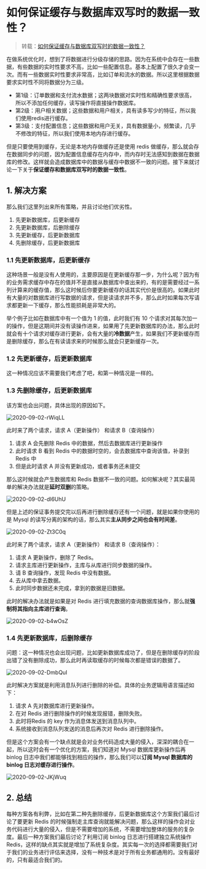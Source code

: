 # 如何保证缓存与数据库双写时的数据一致性？

> 转载：[如何保证缓存与数据库双写时的数据一致性？](https://juejin.im/post/6850418121754050567)

在做系统优化时，想到了将数据进行分级存储的思路。因为在系统中会存在一些数据，有些数据的实时性要求不高，比如一些配置信息。基本上配置了很久才会变一次。而有一些数据实时性要求非常高，比如订单和流水的数据。所以这里根据数据要求实时性不同将数据分为三级。

* 第1级：订单数据和支付流水数据；这两块数据对实时性和精确性要求很高，所以不添加任何缓存，读写操作将直接操作数据库。
* 第2级：用户相关数据；这些数据和用户相关，具有读多写少的特征，所以我们使用redis进行缓存。
* 第3级：支付配置信息；这些数据和用户无关，具有数据量小，频繁读，几乎不修改的特征，所以我们使用本地内存进行缓存。

但是只要使用到缓存，无论是本地内存做缓存还是使用 redis 做缓存，那么就会存在数据同步的问题，因为配置信息缓存在内存中，而内存时无法感知到数据在数据库的修改。这样就会造成数据库中的数据与缓存中数据不一致的问题。接下来就讨论一下关于**保证缓存和数据库双写时的数据一致性**。

## 1. 解决方案

那么我们这里列出来所有策略，并且讨论他们优劣性。

1. 先更新数据库，后更新缓存
2. 先更新数据库，后删除缓存
3. 先更新缓存，后更新数据库
4. 先删除缓存，后更新数据库

### 1.1 先更新数据库，后更新缓存

这种场景一般是没有人使用的，主要原因是在更新缓存那一步，为什么呢？因为有的业务需求缓存中存在的值并不是直接从数据库中查出来的，有的是需要经过一系列计算来的缓存值，那么这时候后你要更新缓存的话其实代价是很高的。如果此时有大量的对数据库进行写数据的请求，但是读请求并不多，那么此时如果每次写请求都更新一下缓存，那么性能损耗是非常大的。

举个例子比如在数据库中有一个值为 1 的值，此时我们有 10 个请求对其每次加一的操作，但是这期间并没有读操作进来，如果用了先更新数据库的办法，那么此时就会有十个请求对缓存进行更新，会有大量的**冷数据**产生，如果我们不更新缓存而是删除缓存，那么在有读请求来的时候那么就会只更新缓存一次。

### 1.2 先更新缓存，后更新数据库

这一种情况应该不需要我们考虑了吧，和第一种情况是一样的。

### 1.3 先删除缓存，后更新数据库

该方案也会出问题，具体出现的原因如下。

![2020-09-02-rWiqLL](https://image.ldbmcs.com/2020-09-02-rWiqLL.jpg)

此时来了两个请求，请求 A（更新操作） 和请求 B（查询操作）

1. 请求 A 会先删除 Redis 中的数据，然后去数据库进行更新操作
2. 此时请求 B 看到 Redis 中的数据时空的，会去数据库中查询该值，补录到 Redis 中
3. 但是此时请求 A 并没有更新成功，或者事务还未提交

那么这时候就会产生数据库和 Redis 数据不一致的问题。如何解决呢？其实最简单的解决办法就是**延时双删**的策略。

![2020-09-02-dl6UhU](https://image.ldbmcs.com/2020-09-02-dl6UhU.jpg)

但是上述的保证事务提交完以后再进行删除缓存还有一个问题，就是如果你使用的是 Mysql 的读写分离的架构的话，那么其实**主从同步之间也会有时间差**。

![2020-09-02-Zt3C0q](https://image.ldbmcs.com/2020-09-02-Zt3C0q.jpg)

此时来了两个请求，请求 A（更新操作） 和请求 B（查询操作）：

1. 请求 A 更新操作，删除了 Redis。
2. 请求主库进行更新操作，主库与从库进行同步数据的操作。
3. 请 B 查询操作，发现 Redis 中没有数据。
4. 去从库中拿去数据。
5. 此时同步数据还未完成，拿到的数据是旧数据。

此时的解决办法就是如果是对 Redis 进行填充数据的查询数据库操作，那么就**强制将其指向主库进行查询**。

![2020-09-02-b4wOsZ](https://image.ldbmcs.com/2020-09-02-b4wOsZ.jpg)

### 1.4 先更新数据库，后删除缓存

问题：这一种情况也会出现问题，比如更新数据库成功了，但是在删除缓存的阶段出错了没有删除成功，那么此时再读取缓存的时候每次都是错误的数据了。

![2020-09-02-DmbQuI](https://image.ldbmcs.com/2020-09-02-DmbQuI.jpg)

此时解决方案就是利用消息队列进行删除的补偿。具体的业务逻辑用语言描述如下：

1. 请求 A 先对数据库进行更新操作。
2. 在对 Redis 进行删除操作的时候发现报错，删除失败。
3. 此时将Redis 的 key 作为消息体发送到消息队列中。
4. 系统接收到消息队列发送的消息后再次对 Redis 进行删除操作。

但是这个方案会有一个缺点就是会对业务代码造成大量的侵入，深深的耦合在一起，所以这时会有一个优化的方案，我们知道对 Mysql 数据库更新操作后再 binlog 日志中我们都能够找到相应的操作，那么我们可以**订阅 Mysql 数据库的 binlog 日志对缓存进行操作**。

![2020-09-02-JKjWuq](https://image.ldbmcs.com/2020-09-02-JKjWuq.jpg)

## 2. 总结

每种方案各有利弊，比如在第二种先删除缓存，后更新数据库这个方案我们最后讨论了要更新 Redis 的时候强制走主库查询就能解决问题，那么这样的操作会对业务代码进行大量的侵入，但是不需要增加的系统，不需要增加整体的服务的复杂度。最后一种方案我们最后讨论了利用订阅 binlog 日志进行搭建独立系统操作 Redis，这样的缺点其实就是增加了系统复杂度。其实每一次的选择都需要我们对于我们的业务进行评估来选择，没有一种技术是对于所有业务都通用的。没有最好的，只有最适合我们的。

